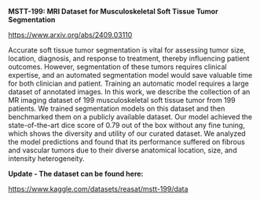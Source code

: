 **MSTT-199: MRI Dataset for Musculoskeletal Soft Tissue
Tumor Segmentation** 

https://www.arxiv.org/abs/2409.03110

Accurate soft tissue tumor segmentation is vital for assessing tumor size,
location, diagnosis, and response to treatment, thereby influencing patient outcomes.
However, segmentation of these tumors requires clinical expertise, and an automated
segmentation model would save valuable time for both clinician and
patient. Training an automatic model requires a large dataset of annotated
images. In this work, we describe the collection of an MR imaging dataset of 199 musculoskeletal soft tissue tumor from 199 patients. We trained segmentation models on this dataset and then benchmarked them on a publicly available dataset. Our
model achieved the state-of-the-art dice score of 0.79 out of the box
without any fine tuning, which shows the diversity and utility of our
curated dataset. We analyzed the model predictions and found that its
performance suffered on fibrous and vascular tumors due to their
diverse anatomical location, size, and intensity heterogeneity.

**Update - The dataset can be found here:**

https://www.kaggle.com/datasets/reasat/mstt-199/data
